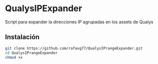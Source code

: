 # QualysIPExpander
Script para expander la direcciones IP agrupadas en los assets de Qualys

## Instalación
```bash
git clone https://github.com/rafavg77/QualysIPrangeExpander.git
cd QualysIPrangeExpander
chmod +x 
```
